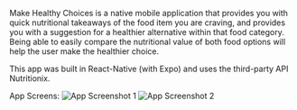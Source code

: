 
Make Healthy Choices is a native mobile application that provides you with quick nutritional takeaways of the food item you are craving, and provides you with a suggestion for a healthier alternative within that food category. Being able to easily compare the nutritional value of both food options will help the user make the healthier choice.

This app was built in React-Native (with Expo) and uses the third-party API Nutritionix.

App Screens:
![App Screenshot 1](https://github.com/nesarazui/stackathon-project-make-healthy-choices/App_Screenshot_1.png)
![App Screenshot 2](https://github.com/nesarazui/stackathon-project-make-healthy-choices/App_Screenshot_2.png)
